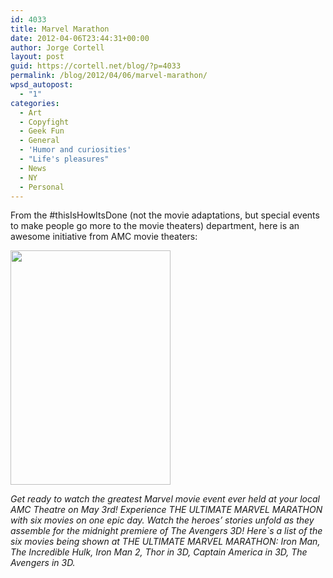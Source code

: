 ```yaml
---
id: 4033
title: Marvel Marathon
date: 2012-04-06T23:44:31+00:00
author: Jorge Cortell
layout: post
guid: https://cortell.net/blog/?p=4033
permalink: /blog/2012/04/06/marvel-marathon/
wpsd_autopost:
  - "1"
categories:
  - Art
  - Copyfight
  - Geek Fun
  - General
  - 'Humor and curiosities'
  - "Life's pleasures"
  - News
  - NY
  - Personal
---
```

From the #thisIsHowItsDone (not the movie adaptations, but special events to make people go more to the movie theaters) department, here is an awesome initiative from AMC movie theaters:

<img class="aligncenter" title="Film poster" src="https://images.fandango.com/r87.2.0/ImageRenderer/375/375/nox.jpg/153653/images/masterrepository/fandango/153653/ultimatemarvelmarathon.jpg" alt="" width="256" height="375" />

_Get ready to watch the greatest Marvel movie event ever held at your local AMC Theatre on May 3rd! Experience THE ULTIMATE MARVEL MARATHON with six movies on one epic day. Watch the heroes’ stories unfold as they assemble for the midnight premiere of The Avengers 3D! Here`s a list of the six movies being shown at THE ULTIMATE MARVEL MARATHON: Iron Man, The Incredible Hulk, Iron Man 2, Thor in 3D, Captain America in 3D, The Avengers in 3D._